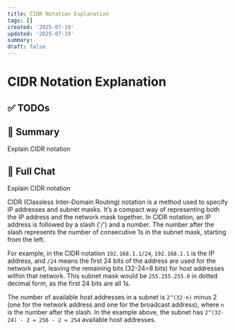```yaml
---
title: CIDR Notation Explanation
tags: []
created: '2025-07-19'
updated: '2025-07-19'
summary:
draft: false
---
```


# CIDR Notation Explanation

## ✅ TODOs


## 📌 Summary
Explain CIDR notation

## 🧠 Full Chat


Explain CIDR notation

CIDR (Classless Inter-Domain Routing) notation is a method used to specify IP addresses and subnet masks. It’s a compact way of representing both the IP address and the network mask together. In CIDR notation, an IP address is followed by a slash ('/') and a number. The number after the slash represents the number of consecutive 1s in the subnet mask, starting from the left. 

For example, in the CIDR notation `192.168.1.1/24`, `192.168.1.1` is the IP address, and `/24` means the first 24 bits of the address are used for the network part, leaving the remaining bits (32-24=8 bits) for host addresses within that network. This subnet mask would be `255.255.255.0` in dotted decimal form, as the first 24 bits are all 1s. 

The number of available host addresses in a subnet is `2^(32-n)` minus 2 (one for the network address and one for the broadcast address), where `n` is the number after the slash. In the example above, the subnet has `2^(32-24) - 2 = 256 - 2 = 254` available host addresses.